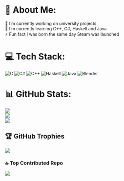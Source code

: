 # 💫 About Me:
🔭 I’m currently working on university projects<br>🌱 I’m currently learning C++, C#, Haskell and Java<br>⚡ Fun fact I was born the same day Steam was launched


# 💻 Tech Stack:
![C](https://img.shields.io/badge/c-%2300599C.svg?style=for-the-badge&logo=c&logoColor=white) ![C#](https://img.shields.io/badge/c%23-%23239120.svg?style=for-the-badge&logo=csharp&logoColor=white) ![C++](https://img.shields.io/badge/c++-%2300599C.svg?style=for-the-badge&logo=c%2B%2B&logoColor=white) ![Haskell](https://img.shields.io/badge/Haskell-5e5086?style=for-the-badge&logo=haskell&logoColor=white) ![Java](https://img.shields.io/badge/java-%23ED8B00.svg?style=for-the-badge&logo=openjdk&logoColor=white) ![Blender](https://img.shields.io/badge/blender-%23F5792A.svg?style=for-the-badge&logo=blender&logoColor=white)
# 📊 GitHub Stats:
![](https://github-readme-stats.vercel.app/api?username=matDarkenn&theme=dark&hide_border=false&include_all_commits=true&count_private=true)<br/>
![](https://nirzak-streak-stats.vercel.app/?user=matDarkenn&theme=dark&hide_border=false)<br/>
![](https://github-readme-stats.vercel.app/api/top-langs/?username=matDarkenn&theme=dark&hide_border=false&include_all_commits=true&count_private=true&layout=compact)

## 🏆 GitHub Trophies
![](https://github-profile-trophy.vercel.app/?username=matDarkenn&theme=radical&no-frame=false&no-bg=true&margin-w=4)

### 🔝 Top Contributed Repo
![](https://github-contributor-stats.vercel.app/api?username=matDarkenn&limit=5&theme=dark&combine_all_yearly_contributions=true)

<!-- Proudly created with GPRM ( https://gprm.itsvg.in ) -->
